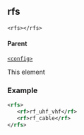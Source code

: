 ## rfs

`<rfs></rfs>`


#### Parent

[`<config>`][1]


This element 



### Example

```xml
<rfs>
   <rf>rf_uhf_vhf</rf>
   <rf>rf_cable</rf>
</rfs>
```

[1]:	https://control4.github.io/docs-driverworks-xml/#config